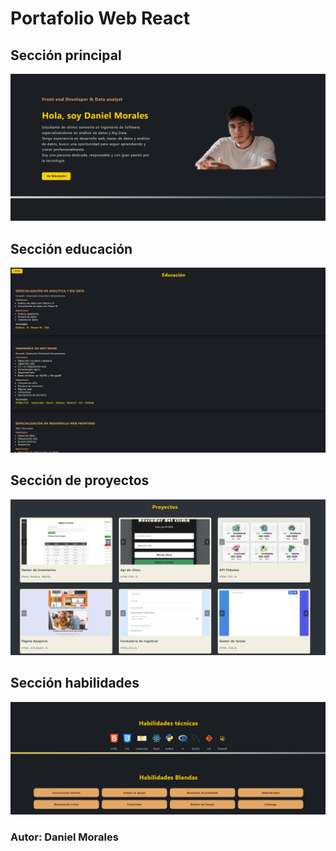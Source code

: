 # Portafolio Web React

## Sección principal

![alt text](image.png)

## Sección educación
![alt text](<Captura de pantalla 2025-06-11 124520.png>)

## Sección de proyectos
![alt text](<Captura de pantalla 2025-06-11 124759.png>)
## Sección habilidades

![alt text](<Captura de pantalla 2025-06-11 124917.png>)
### Autor: Daniel Morales